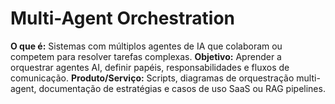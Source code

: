 # Multi-Agent Orchestration
**O que é:** Sistemas com múltiplos agentes de IA que colaboram ou competem para resolver tarefas complexas.
**Objetivo:** Aprender a orquestrar agentes AI, definir papéis, responsabilidades e fluxos de comunicação.
**Produto/Serviço:** Scripts, diagramas de orquestração multi-agent, documentação de estratégias e casos de uso SaaS ou RAG pipelines.
